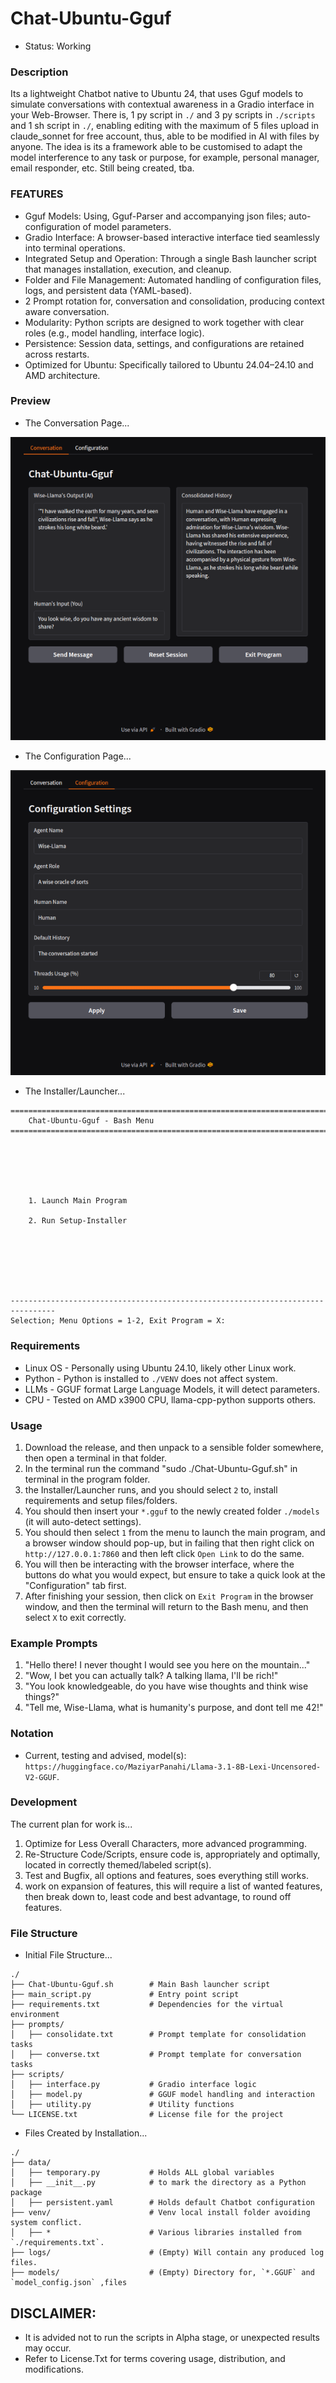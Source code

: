 # Chat-Ubuntu-Gguf
- Status: Working

### Description
Its a lightweight Chatbot native to Ubuntu 24, that uses Gguf models to simulate conversations with contextual awareness in a Gradio interface in your Web-Browser. There is, 1 py script in `./` and 3 py scripts in `./scripts` and 1 sh script in `./`, enabling editing with the maximum of 5 files upload in claude_sonnet for free account, thus, able to be modified in AI with files by anyone. The idea is its a framework able to be customised to adapt the model interference to any task or purpose, for example, personal manager, email responder, etc. Still being created, tba.  

### FEATURES
- Gguf Models: Using, Gguf-Parser and accompanying json files; auto-configuration of model parameters. 
- Gradio Interface: A browser-based interactive interface tied seamlessly into terminal operations.
- Integrated Setup and Operation: Through a single Bash launcher script that manages installation, execution, and cleanup.
- Folder and File Management: Automated handling of configuration files, logs, and persistent data (YAML-based).
- 2 Prompt rotation for, conversation and consolidation, producing context aware conversation.
- Modularity: Python scripts are designed to work together with clear roles (e.g., model handling, interface logic).
- Persistence: Session data, settings, and configurations are retained across restarts.
- Optimized for Ubuntu: Specifically tailored to Ubuntu 24.04–24.10 and AMD architecture.

### Preview
- The Conversation Page...

![preview_image](media/gradio_main.png)

- The Configuration Page...

![preview_image](media/configuration.png)

- The Installer/Launcher...
```
================================================================================
    Chat-Ubuntu-Gguf - Bash Menu
================================================================================






    1. Launch Main Program

    2. Run Setup-Installer







--------------------------------------------------------------------------------
Selection; Menu Options = 1-2, Exit Program = X: 

```

### Requirements
- Linux OS - Personally using Ubuntu 24.10, likely other Linux work.
- Python - Python is installed to `./VENV` does not affect system.
- LLMs - GGUF format Large Language Models, it will detect parameters.
- CPU - Tested on AMD x3900 CPU, llama-cpp-python supports others.

### Usage
1. Download the release, and then unpack to a sensible folder somewhere, then open a terminal in that folder.
1. In the terminal run the command "sudo ./Chat-Ubuntu-Gguf.sh" in terminal in the program folder.
2. the Installer/Launcher runs, and you should select `2` to, install requirements and setup files/folders.
3. You should then insert your `*.gguf` to the newly created folder `./models` (it will auto-detect settings).
4. You should then select `1` from the menu to launch the main program, and a browser window should pop-up, but in failing that then right click on `http://127.0.0.1:7860` and then left click `Open Link` to do the same.
5. You will then be interacting with the browser interface, where the buttons do what you would expect, but ensure to take a quick look at the "Configuration" tab first.
6. After finishing your session, then click on `Exit Program` in the browser window, and then the terminal will return to the Bash menu, and then select `X` to exit correctly. 

### Example Prompts
1) "Hello there! I never thought I would see you here on the mountain..."
2) "Wow, I bet you can actually talk? A talking llama, I'll be rich!"
3) "You look knowledgeable, do you have wise thoughts and think wise things?"
4) "Tell me, Wise-Llama, what is humanity's purpose, and dont tell me 42!"

### Notation
- Current, testing and advised, model(s): `https://huggingface.co/MaziyarPanahi/Llama-3.1-8B-Lexi-Uncensored-V2-GGUF`.

### Development
The current plan for work is...
1. Optimize for Less Overall Characters, more advanced programming. 
2. Re-Structure Code/Scripts, ensure code is, appropriately and optimally, located in correctly themed/labeled script(s).
2. Test and Bugfix, all options and features, soes everything still works.
5. work on expansion of features, this will require a list of wanted features, then break down to, least code and best advantage, to round off features.

### File Structure
- Initial File Structure...
```
./
├── Chat-Ubuntu-Gguf.sh        # Main Bash launcher script
├── main_script.py             # Entry point script
├── requirements.txt           # Dependencies for the virtual environment
├── prompts/
│   ├── consolidate.txt        # Prompt template for consolidation tasks
│   ├── converse.txt           # Prompt template for conversation tasks
├── scripts/
│   ├── interface.py           # Gradio interface logic
│   ├── model.py               # GGUF model handling and interaction
│   ├── utility.py             # Utility functions
└── LICENSE.txt                # License file for the project
```
- Files Created by Installation...
```
./
├── data/
│   ├── temporary.py           # Holds ALL global variables
│   ├── __init__.py            # to mark the directory as a Python package
│   ├── persistent.yaml        # Holds default Chatbot configuration
├── venv/                      # Venv local install folder avoiding system conflict.
│   ├── *                      # Various libraries installed from `./requirements.txt`.
├── logs/                      # (Empty) Will contain any produced log files.
├── models/                    # (Empty) Directory for, `*.GGUF` and `model_config.json` ,files
```

## DISCLAIMER:
- It is advided not to run the scripts in Alpha stage, or unexpected results may occur.
- Refer to License.Txt for terms covering usage, distribution, and modifications.
